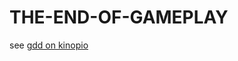 # THE-END-OF-GAMEPLAY

see [gdd on kinopio](https://kinopio.club/the-end-of-gameplay-sYujp9sg_XEzeCkob2DNV)